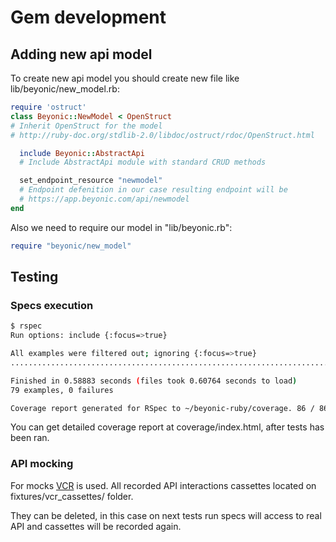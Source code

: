 # Gem development
## Adding new api model

To create new api model you should create new file like lib/beyonic/new_model.rb:
```ruby
require 'ostruct'
class Beyonic::NewModel < OpenStruct
# Inherit OpenStruct for the model
# http://ruby-doc.org/stdlib-2.0/libdoc/ostruct/rdoc/OpenStruct.html

  include Beyonic::AbstractApi
  # Include AbstractApi module with standard CRUD methods

  set_endpoint_resource "newmodel"
  # Endpoint defenition in our case resulting endpoint will be
  # https://app.beyonic.com/api/newmodel
end
```
Also we need to require our model in "lib/beyonic.rb":
```ruby
require "beyonic/new_model"
```

## Testing

### Specs execution
```sh
$ rspec
Run options: include {:focus=>true}

All examples were filtered out; ignoring {:focus=>true}
...............................................................................

Finished in 0.58883 seconds (files took 0.60764 seconds to load)
79 examples, 0 failures

Coverage report generated for RSpec to ~/beyonic-ruby/coverage. 86 / 86 LOC (100.0%) covered.
```

You can get detailed coverage report at coverage/index.html, after tests has been ran.

### API mocking
For mocks [VCR](https://github.com/vcr/vcr) is used.
All recorded API interactions cassettes located on fixtures/vcr_cassettes/ folder.

They can be deleted, in this case on next tests run specs will access to real API and cassettes will be recorded again.